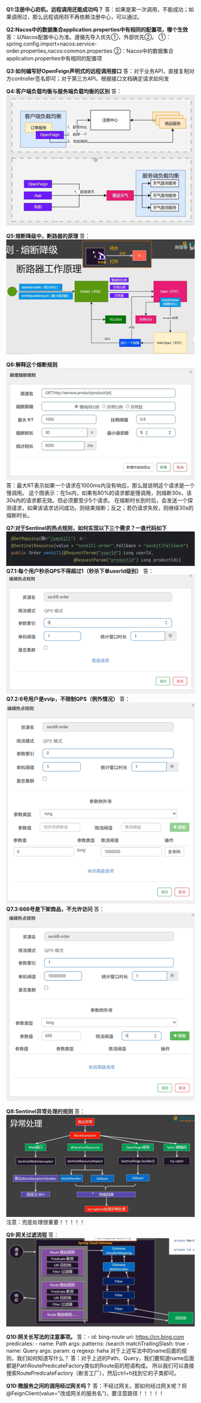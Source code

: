 **Q1:注册中心宕机，远程调用还能成功吗？**
答：如果是第一次调用，不能成功；如果调用过，那么远程调用将不再依赖注册中心，可以通过。

**Q2:Nacos中的数据集合application.properties中有相同的配置项，哪个生效**
答：以Nacos配置中心为准。遵循先导入优先①，外部优先②。
①：spring.config.import=nacos:service-order.properties,nacos:common.properties
②：Nacos中的数据集合application.properties中有相同的配置项

**Q3:如何编写好OpenFeign声明式的远程调用接口**
答：对于业务API，直接复制对方controller签名即可；对于第三方API，根据接口文档确定请求如何发

**Q4:客户端负载均衡与服务端负载均衡的区别**
答：![img.png](img.png)

**Q5:熔断降级中，断路器的原理**
答：![img_1.png](img_1.png)

**Q6:解释这个熔断规则![img_2.png](img_2.png)**
答：最大RT表示如果一个请求在1000ms内没有响应，那么就说明这个请求是一个慢调用。
这个图表示：在5s内，如果有80%的请求都是慢调用，则熔断30s，该30s内的请求都无效。但必须要至少5个请求。
在熔断时长到时后，会发送一个探测请求，如果该请求访问成功，则结束熔断；反之；若仍请求失败，则继续30s的熔断时长。

**Q7:对于Sentinel的热点规则，如何实现以下三个需求？一直代码如下![img_3.png](img_3.png)**
**Q7.1:每个用户秒杀QPS不得超过1（秒杀下单userId级别）**
答：![img_4.png](img_4.png)
**Q7.2:6号用户是vvip，不限制QPS（例外情况）**
答：![img_5.png](img_5.png)
**Q7.3:666号是下架商品，不允许访问**
答：![img_6.png](img_6.png)

**Q8:Sentinel异常处理的规则**
答：![img_7.png](img_7.png)
注意：兜底处理很重要！！！！！

**Q9:网关过滤流程**
答：![img_8.png](img_8.png)

**Q10:网关长写法的注意事项。**
答：- id: bing-route
        uri: https://cn.bing.com
        predicates:
              - name: Path
                    args:
                        patterns: /search
                        matchTrailingSlash: true
              - name: Query
                    args:
                        param: q
                        regexp: haha
对于上述写法中的name后面的规则，我们如何知道写什么？
答：对于上述的Path、Query，我们要知道name后面都是PathRoutePredicateFactory类似的Route前的短语构成。
所以我们可以直接搜索RoutePredicateFactory（断言工厂），然后ctrl+h找到它的子类即可。

**Q10:微服务之间的调用经过网关吗？**
答：不经过网关。那如何经过网关呢？将@FeignClient(value="改成网关的服务名")，要注意路径！！！！！
